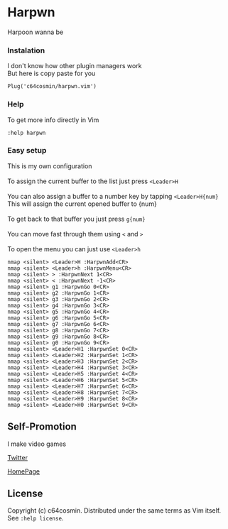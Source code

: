 # Harpwn
Harpoon wanna be

### Instalation

I don't know how other plugin managers work\
But here is copy paste for you

```
Plug('c64cosmin/harpwn.vim')
```

### Help

To get more info directly in Vim

```vim
:help harpwn
```

### Easy setup

This is my own configuration\
\
To assign the current buffer to the list just press `<Leader>H`\
\
You can also assign a buffer to a number key by tapping `<Leader>H{num}`\
This will assign the current opened buffer to {num}\
\
To get back to that buffer you just press `g{num}`\
\
You can move fast through them using `<` and `>`\
\
To open the menu you can just use `<Leader>h`


```vim
nmap <silent> <Leader>H :HarpwnAdd<CR>
nmap <silent> <Leader>h :HarpwnMenu<CR>
nmap <silent> > :HarpwnNext 1<CR>
nmap <silent> < :HarpwnNext -1<CR>
nmap <silent> g1 :HarpwnGo 0<CR>
nmap <silent> g2 :HarpwnGo 1<CR>
nmap <silent> g3 :HarpwnGo 2<CR>
nmap <silent> g4 :HarpwnGo 3<CR>
nmap <silent> g5 :HarpwnGo 4<CR>
nmap <silent> g6 :HarpwnGo 5<CR>
nmap <silent> g7 :HarpwnGo 6<CR>
nmap <silent> g8 :HarpwnGo 7<CR>
nmap <silent> g9 :HarpwnGo 8<CR>
nmap <silent> g0 :HarpwnGo 9<CR>
nmap <silent> <Leader>H1 :HarpwnSet 0<CR>
nmap <silent> <Leader>H2 :HarpwnSet 1<CR>
nmap <silent> <Leader>H3 :HarpwnSet 2<CR>
nmap <silent> <Leader>H4 :HarpwnSet 3<CR>
nmap <silent> <Leader>H5 :HarpwnSet 4<CR>
nmap <silent> <Leader>H6 :HarpwnSet 5<CR>
nmap <silent> <Leader>H7 :HarpwnSet 6<CR>
nmap <silent> <Leader>H8 :HarpwnSet 7<CR>
nmap <silent> <Leader>H9 :HarpwnSet 8<CR>
nmap <silent> <Leader>H0 :HarpwnSet 9<CR>
```

## Self-Promotion

I make video games

[Twitter](http://twitter.com/c64cosmin)

[HomePage](https://stupidrat.com)

## License

Copyright (c) c64cosmin.  Distributed under the same terms as Vim itself.
See `:help license`.
